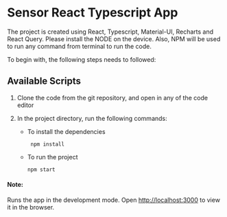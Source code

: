 # Sensor React Typescript App

The project is created using React, Typescript, Material-UI, Recharts and React Query. Please install the NODE on the device. Also, NPM will be used to run any command from terminal to run the code.

To begin with, the following steps needs to followed:
## Available Scripts

1. Clone the code from the git repository, and open in any of the code editor

2. In the project directory, run the following commands:

   - To install the dependencies
     ```
      npm install
     
     ```
   - To run the project
     ```
     npm start
     
     ```
#### Note: 
Runs the app in the development mode. Open [http://localhost:3000](http://localhost:3000) to view it in the browser.
